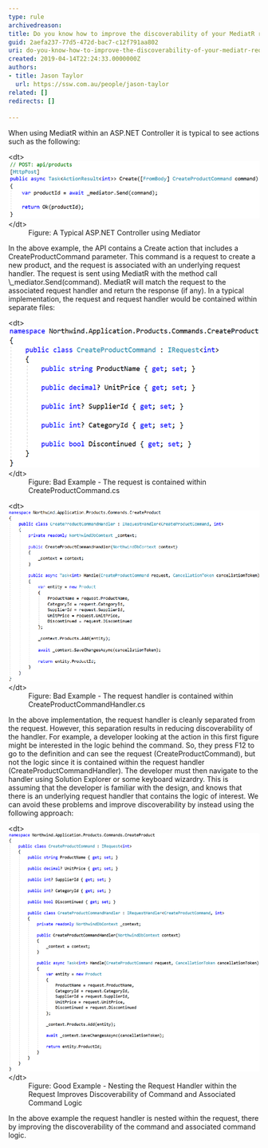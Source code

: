 ```yaml
---
type: rule
archivedreason: 
title: Do you know how to improve the discoverability of your MediatR requests?
guid: 2aefa237-77d5-472d-bac7-c12f791aa802
uri: do-you-know-how-to-improve-the-discoverability-of-your-mediatr-requests
created: 2019-04-14T22:24:33.0000000Z
authors:
- title: Jason Taylor
  url: https://ssw.com.au/people/jason-taylor
related: []
redirects: []

---
```


When using MediatR within an ASP.NET Controller it is typical to see actions such as the following:

<!--endintro-->
<dl class="image">&lt;dt&gt;
      <img src="improve-mediatr-typical.png" alt="improve-mediatr-typical.png">
   &lt;/dt&gt;<dd>Figure: A Typical ASP.NET Controller using Mediator</dd></dl>
In the above example, the API contains a Create action that includes a CreateProductCommand parameter. This command is a request to create a new product, and the request is associated with an underlying request handler. The request is sent using MediatR with the method call \_mediator.Send(command). MediatR will match the request to the associated request handler and return the response (if any). In a typical implementation, the request and request handler would be contained within separate files:
<dl class="badImage">&lt;dt&gt;
      <img src="improve-mediatr-bad.png" alt="improve-mediatr-bad.png">
   &lt;/dt&gt;<dd>Figure: Bad Example - The request is contained within CreateProductCommand.cs<br></dd></dl><dl class="badImage">&lt;dt&gt;
      <img src="improve-mediatr-bad-2.png" alt="improve-mediatr-bad-2.png">
   &lt;/dt&gt;<dd>Figure: Bad Example - The request handler is contained within CreateProductCommandHandler.cs</dd></dl>
In the above implementation, the request handler is cleanly separated from the request. However, this separation results in reducing discoverability of the handler. For example, a developer looking at the action in this first figure might be interested in the logic behind the command. So, they press F12 to go to the definition and can see the request (CreateProductCommand), but not the logic since it is contained within the request handler (CreateProductCommandHandler). The developer must then navigate to the handler using Solution Explorer or some keyboard wizardry. This is assuming that the developer is familiar with the design, and knows that there is an underlying request handler that contains the logic of interest. We can avoid these problems and improve discoverability by instead using the following approach:
<dl class="goodImage">&lt;dt&gt;
      <img src="improve-mediatr-good.png" alt="business-logic-presentation-layer-good.png">
   &lt;/dt&gt;<dd>Figure: Good Example - Nesting the Request Handler within the Request Improves Discoverability of Command and Associated Command Logic</dd></dl>
In the above example the request handler is nested within the request, there by improving the discoverability of the command and associated command logic.
